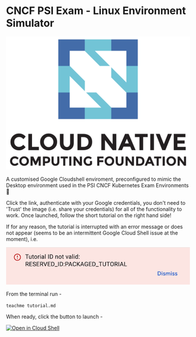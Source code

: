 # CNCF PSI Exam - Linux Environment Simulator

![CNCF](https://raw.githubusercontent.com/spurin/cncf-psi-k8s-linux-simulator/main/cncf.png)

A customised Google Cloudshell enviroment, preconfigured to mimic the Desktop environment used in the PSI CNCF Kubernetes Exam Environments 🚀

Click the link, authenticate with your Google credentials, you don't need to 'Trust' the image (i.e. share your credentials) for all of the functionality to work.  Once launched, follow the short tutorial on the right hand side!

If for any reason, the tutorial is interrupted with an error message or does not appear (seems to be an intermittent Google Cloud Shell issue at the moment), i.e. 

![Warning](https://raw.githubusercontent.com/spurin/cncf-psi-k8s-linux-simulator/main/warning.png)

From the terminal run -

```teachme tutorial.md```

When ready, click the button to launch -

[![Open in Cloud Shell](https://gstatic.com/cloudssh/images/open-btn.svg)](https://ssh.cloud.google.com/cloudshell/editor?cloudshell_image=gcr.io/cloudshell-images/cloudshell&cloudshell_git_repo=https://github.com/spurin/cncf-psi-k8s-linux-simulator.git&cloudshell_tutorial=tutorial.md&shellonly=true)
